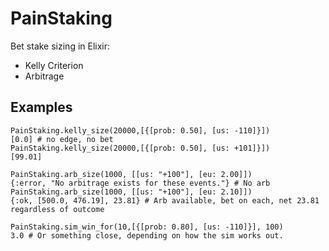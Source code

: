 # PainStaking

Bet stake sizing in Elixir:

- Kelly Criterion
- Arbitrage

## Examples

```
PainStaking.kelly_size(20000,[{[prob: 0.50], [us: -110]}])
[0.0] # no edge, no bet
PainStaking.kelly_size(20000,[{[prob: 0.50], [us: +101]}])
[99.01]

PainStaking.arb_size(1000, [[us: "+100"], [eu: 2.00]])
{:error, "No arbitrage exists for these events."} # No arb
PainStaking.arb_size(1000, [[us: "+100"], [eu: 2.10]])
{:ok, [500.0, 476.19], 23.81} # Arb available, bet on each, net 23.81 regardless of outcome

PainStaking.sim_win_for(10,[{[prob: 0.80], [us: -110]}], 100)
3.0 # Or something close, depending on how the sim works out.
```
